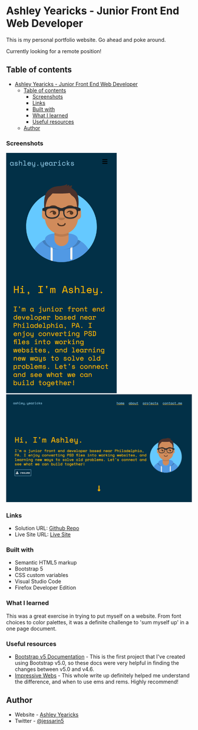 # Ashley Yearicks - Junior Front End Web Developer

This is my personal portfolio website. Go ahead and poke around.

Currently looking for a remote position!

## Table of contents

- [Ashley Yearicks - Junior Front End Web Developer](#ashley-yearicks---junior-front-end-web-developer)
  - [Table of contents](#table-of-contents)
    - [Screenshots](#screenshots)
    - [Links](#links)
    - [Built with](#built-with)
    - [What I learned](#what-i-learned)
    - [Useful resources](#useful-resources)
  - [Author](#author)



### Screenshots

<img src="assets/img/screenCaps/portfolioMobile.webp" width="300">
<img src="assets/img/screenCaps/portfolioDesktop.webp" width="600">



### Links

- Solution URL: [Github Repo](https://github.com/ayearicks/ayearicks.github.io)
- Live Site URL: [Live Site](https://yearicks.dev)



### Built with

- Semantic HTML5 markup
- Bootstrap 5
- CSS custom variables
- Visual Studio Code
- Firefox Developer Edition



### What I learned

This was a great exercise in trying to put myself on a website. From font choices to color palettes, it was a definite challenge to 'sum myself up' in a one page document.



### Useful resources

- [Bootstrap v5 Documentation](https://getbootstrap.com/docs/5.0/getting-started/introduction/) - This is the first project that I've created using Bootstrap v5.0, so these docs were very helpful in finding the changes between v5.0 and v4.6.
- [Impressive Webs](https://www.impressivewebs.com/understanding-em-units-css/) - This whole write up definitely helped me understand the difference, and when to use ems and rems. Highly recommend!



## Author

- Website - [Ashley Yearicks](https://yearicks.dev)
- Twitter - [@jessarin5](https://www.twitter.com/jessarin5)
